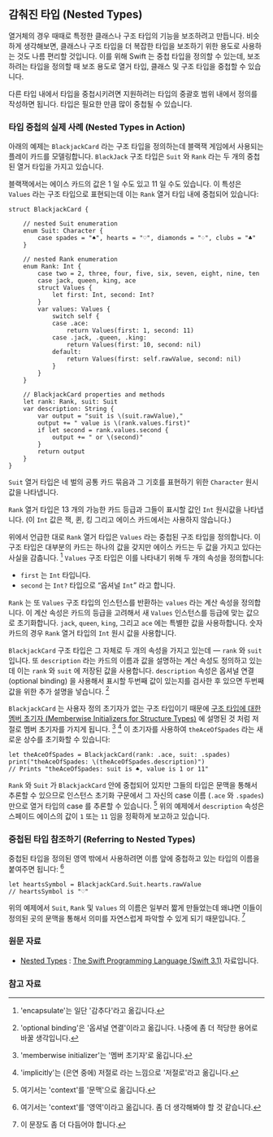 ## 감춰진 타입 (Nested Types)

열거체의 경우 때때로 특정한 클래스나 구조 타입의 기능을 보조하려고 만듭니다. 비슷하게 생각해보면, 클래스나 구조 타입을 더 복잡한 타입을 보조하기 위한 용도로 사용하는 것도 나름 편리할 것입니다. 이를 위해 Swift 는 중첩 타입을 정의할 수 있는데, 보조하려는 타입을 정의할 때 보조 용도로 열거 타입, 클래스 및 구조 타입을 중첩할 수 있습니다.

다른 타입 내에서 타입을 중첩시키려면 지원하려는 타입의 중괄호 범위 내에서 정의를 작성하면 됩니다. 타입은 필요한 만큼 많이 중첩될 수 있습니다.

### 타입 중첩의 실제 사례 (Nested Types in Action)

아래의 예제는 `BlackjackCard` 라는 구조 타입을 정의하는데 블랙잭 게임에서 사용되는 플레이 카드를 모델링합니다. `BlackJack` 구조 타입은 `Suit` 와 `Rank` 라는 두 개의 중첩된 열거 타입을 가지고 있습니다.

블랙잭에서는 에이스 카드의 값은 1 일 수도 있고 11 일 수도 있습니다. 이 특성은 `Values` 라는 구조 타입으로 표현되는데 이는 `Rank` 열거 타입 내에 중첩되어 있습니다:

```
struct BlackjackCard {

    // nested Suit enumeration
    enum Suit: Character {
        case spades = "♠", hearts = "♡", diamonds = "♢", clubs = "♣"
    }

    // nested Rank enumeration
    enum Rank: Int {
        case two = 2, three, four, five, six, seven, eight, nine, ten
        case jack, queen, king, ace
        struct Values {
            let first: Int, second: Int?
        }
        var values: Values {
            switch self {
            case .ace:
                return Values(first: 1, second: 11)
            case .jack, .queen, .king:
                return Values(first: 10, second: nil)
            default:
                return Values(first: self.rawValue, second: nil)
            }
        }
    }

    // BlackjackCard properties and methods
    let rank: Rank, suit: Suit
    var description: String {
        var output = "suit is \(suit.rawValue),"
        output += " value is \(rank.values.first)"
        if let second = rank.values.second {
            output += " or \(second)"
        }
        return output
    }
}
```

`Suit` 열거 타입은 네 벌의 공통 카드 묶음과 그 기호를 표현하기 위한 `Character` 원시 값을 나타냅니다.

`Rank` 열거 타입은 13 개의 가능한 카드 등급과 그들이 표시할 값인 `Int` 원시값을 나타냅니다. (이 `Int` 값은 잭, 퀸, 킹 그리고 에이스 카드에서는 사용하지 않습니다.)

위에서 언급한 대로 `Rank` 열거 타입은 `Values` 라는 중첩된 구조 타입을 정의합니다. 이 구조 타입은 대부분의 카드는 하나의 값을 갖지만 에이스 카드는 두 값을 가지고 있다는 사실을 감춥니다. [^encapsulate] `Values` 구조 타입은 이를 나타내기 위해 두 개의 속성을 정의합니다:

* `first` 는 `Int` 타입니다.
* `second` 는 `Int?` 타입으로 “옵셔널 `Int`” 라고 합니다.

`Rank` 는 또 `Values` 구조 타입의 인스턴스를 반환하는 `values` 라는 계산 속성을 정의합니다. 이 계산 속성은 카드의 등급을 고려해서 새 `Values` 인스턴스를 등급에 맞는 값으로 초기화합니다. `jack`, `queen`, `king`, 그리고 `ace` 에는 특별한 값을 사용하합니다. 숫자 카드의 경우 `Rank` 열거 타입의 `Int` 원시 값을 사용합니다.

`BlackjackCard` 구조 타입은 그 자체로 두 개의 속성을 가지고 있는데 — `rank` 와 `suit` 입니다. 또 `description` 라는 카드의 이름과 값을 설명하는 계산 속성도 정의하고 있는데 이는 `rank` 와 `suit` 에 저장된 값을 사용합니다. `description` 속성은 옵셔널 연결 (optional binding) 을 사용해서 표시할 두번째 값이 있는지를 검사한 후  있으면 두번째 값을 위한 추가 설명을 넣습니다. [^optional-binding]

`BlackjackCard` 는 사용자 정의 초기자가 없는 구조 타입이기 때문에 [구조 타입에 대한 멤버 초기자 (Memberwise Initializers for Structure Types)](https://developer.apple.com/library/prerelease/content/documentation/Swift/Conceptual/Swift_Programming_Language/Initialization.html#//apple_ref/doc/uid/TP40014097-CH18-ID214) 에 설명된 것 처럼 저절로 멤버 초기자를 가지게 됩니다. [^memberwise] [^implicitly] 이 초기자를 사용하여 `theAceOfSpades` 라는 새로운 상수를 초기화할 수 있습니다:

```
let theAceOfSpades = BlackjackCard(rank: .ace, suit: .spades)
print("theAceOfSpades: \(theAceOfSpades.description)")
// Prints "theAceOfSpades: suit is ♠, value is 1 or 11"
```

`Rank` 와 `Suit` 가 `BlackjackCard` 안에 중첩되어 있지만 그들의 타입은 문맥을 통해서 추론할 수 있으므로 인스턴스 초기화 구문에서 그 자신의 case 이름 (`.ace` 와 `.spades`) 만으로 열거 타입의 case 를 추론할 수 있습니다. [^context] 위의 예제에서 `description` 속성은 스페이드 에이스의 값이 `1` 또는 `11` 임을 정확하게 보고하고 있습니다.

### 중첩된 타입 참조하기 (Referring to Nested Types)

중첩된 타입을 정의된 영역 밖에서 사용하려면 이름 앞에 중첩하고 있는 타입의 이름을 붙여주면 됩니다: [^context-2]

```
let heartsSymbol = BlackjackCard.Suit.hearts.rawValue
// heartsSymbol is "♡"
```

위의 예제에서 `Suit`, `Rank` 및 `Values` 의 이름은 일부러 짧게 만들었는데 왜냐면 이들이 정의된 곳의 문맥을 통해서  의미를 자연스럽게 파악할 수 있게 되기 때문입니다. [^qualified]

### 원문 자료

* [Nested Types](https://developer.apple.com/library/prerelease/content/documentation/Swift/Conceptual/Swift_Programming_Language/NestedTypes.html#//apple_ref/doc/uid/TP40014097-CH23-ID242) : [The Swift Programming Language (Swift 3.1)](https://developer.apple.com/library/prerelease/content/documentation/Swift/Conceptual/Swift_Programming_Language/) 자료입니다.

### 참고 자료

[^encapsulate]: 'encapsulate'는 일단 '감추다'라고 옮깁니다.

[^optional-binding]: 'optional binding'은 '옵셔널 연결'이라고 옮깁니다. 나중에 좀 더 적당한 용어로 바꿀 생각입니다.

[^memberwise]: 'memberwise initializer'는 '멤버 초기자'로 옮깁니다.

[^implicitly]: 'implicitly'는 (은연 중에) 저절로 라는 느낌으로 '저절로'라고 옮깁니다.

[^context]: 여기서는 'context'를 '문맥'으로 옮깁니다.

[^context-2]: 여기서는 'context'를 '영역'이라고 옮깁니다. 좀 더 생각해봐야 할 것 같습니다.

[^qualified]: 이 문장도 좀 더 다듬어야 합니다.
